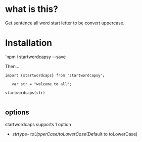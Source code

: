 # what is this?

Get sentence all word start letter to be convert uppercase.

# Installation

`npm i startwordcapsy --save


Then...
```
import {startwordcaps} from 'startwordcapsy';

   var str = "welcome to all";

startwordcaps(str)


```

## options
startwordcaps supports 1 option
* *strtype*- _toUpperCase/toLowerCase_(Default to toLowerCase)
